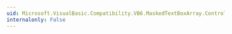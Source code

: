 ```yaml
---
uid: Microsoft.VisualBasic.Compatibility.VB6.MaskedTextBoxArray.ControlAdded
internalonly: False
---
```

